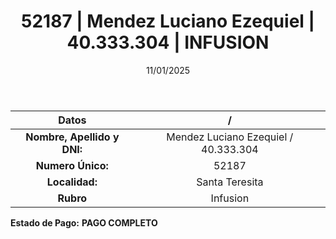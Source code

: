 ﻿---
title: 52187 | Mendez Luciano Ezequiel | 40.333.304 | INFUSION
date: 11/01/2025
draft: false
tags: ['santa-teresita', 'titular', 'infusion']
---

|          **Datos**          |  /  |
|:---------------------------:|:---:|
| **Nombre, Apellido y DNI:** | Mendez Luciano Ezequiel / 40.333.304 |
|      **Numero Único:**      | 52187 |
|        **Localidad:**       | Santa Teresita |
|          **Rubro**          | Infusion |

**Estado de Pago:** **PAGO COMPLETO**
